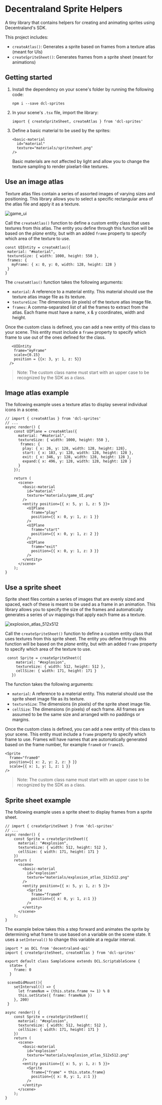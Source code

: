 # Decentraland Sprite Helpers

A tiny library that contains helpers for creating and animating sprites using Decentraland's SDK.

This project includes:

- `createAtlas()`: Generates a sprite based on frames from a texture atlas (meant for UIs)
- `createSpriteSheet()`: Generates frames from a sprite sheet (meant for animations)

## Getting started

1)  Install the dependency on your scene's folder by running the following code:

    `npm i --save dcl-sprites`

2) In your scene's `.tsx` file, import the library:

    `import { createSpriteSheet, createAtlas } from 'dcl-sprites'`

3) Define a basic material to be used by the sprites:

    ```tsx
    <basic-material
      id="material"
      texture="materials/spritesheet.png"
    />
    ```

    Basic materials are not affected by light and allow you to change the texture sampling to render pixelart-like textures.

## Use an image atlas

Texture atlas files contain a series of assorted images of varying sizes and positioning. This library allows you to select a specific rectangular area of the atlas file and apply it as a texture.

![game_ui](https://user-images.githubusercontent.com/3507907/46106671-c4cce500-c1af-11e8-845b-eb76b14a467c.png)

Call the `createAtlas()` function to define a custom entity class that uses textures from this atlas. The entity you define through this function will be based on the _plane_ entity, but with an added `frame` property to specify which area of the texture to use.

 ```tsx
const UIEntity = createAtlas({
  material: "#material",
  textureSize: { width: 1000, height: 550 },
  frames: {
    myFrame: { x: 0, y: 0, width: 128, height: 128 }
  }
}
```

The `createAtlas()` function takes the following arguments:

- `material`: A reference to a material entity. This material should use the texture atlas image file as its texture.
- `textureSize`: The dimensions (in pixels) of the texture atlas image file.
- `frames`: A comma-separated list of all the frames to extract from the atlas. Each frame must have a name, x & y coordinates, width and height.

Once the custom class is defined, you can add a new entity of this class to your scene. This entity must include a `frame` property to specify which frame to use out of the ones defined for the class.


```tsx
   <UIEntity
    frame="myFrame"
    scale={0.15}
    position = {{x: 3, y: 1, z: 5}}
  />
```

> Note: The custom class name must start with an upper case to be recognized by the SDK as a class.

## Image atlas example


The following example uses a texture atlas to display several individual icons in a scene.


```tsx
// import { createAtlas } from 'dcl-sprites'
// ...
async render() {
    const UIPlane = createAtlas({
      material: "#material",
      textureSize: { width: 1000, height: 550 },
       frames: {
        play: { x: 26, y: 128, width: 128, height: 128},
        start: { x: 183, y: 128, width: 128, height: 128 },
        exit: { x: 346, y: 128, width: 128, height: 128 },
        expand:{ x: 496, y: 128, width: 128, height: 128 }
      }
    });

    return (
      <scene>
        <basic-material
          id="material"
          texture="materials/game_UI.png"
        />
        <entity position={{ x: 5, y: 1, z: 5 }}>
          <UIPlane
            frame="play"
            position={{ x: 0, y: 1, z: 1 }}
          />
          <UIPlane
            frame="start"
            position={{ x: 0, y: 1, z: 2 }}
          />
          <UIPlane
            frame="exit"
            position={{ x: 0, y: 1, z: 3 }}
          />
        </entity>
      </scene>
    );
}
```

## Use a sprite sheet

Sprite sheet files contain a series of images that are evenly sized and spaced, each of these is meant to be used as a frame in an animation. This library allows you to specify the size of the frames and automatically generates a series of uv mappings that apply each frame as a texture.

![explosion_atlas_512x512](https://user-images.githubusercontent.com/3507907/46106673-c72f3f00-c1af-11e8-9886-75eeadd12faf.png)

Call the `createSpriteSheet()` function to define a custom entity class that uses textures from this sprite sheet. The entity you define through this function will be based on the _plane_ entity, but with an added `frame` property to specify which area of the texture to use.

 ```tsx
  const Sprite = createSpriteSheet({
      material: "#explosion",
      textureSize: { width: 512, height: 512 },
      cellSize: { width: 171, height: 171 }
    })
```

The function takes the following arguments:

- `material`: A reference to a material entity. This material should use the sprite sheet image file as its texture.
- `textureSize`: The dimensions (in pixels) of the sprite sheet image file.
- `cellSize`: The dimensions (in pixels) of each frame. All frames are assumed to be the same size and arranged with no paddings or margins.

Once the custom class is defined, you can add a new entity of this class to your scene. This entity must include a `frame` property to specify which frame to use. Frames will have names that are automatically generated based on the frame number, for example `frame0` or `frame15`.


```tsx
<Sprite
  frame="frame0"
  position={{ x: 2, y: 2, z: 3 }}
  scale={{ x: 1, y: 1, z: 1 }}
/>
```
> Note: The custom class name must start with an upper case to be recognized by the SDK as a class.


## Sprite sheet example

The following example uses a sprite sheet to display frames from a sprite sheet.

```tsx
// import { createSpriteSheet } from 'dcl-sprites'
// ...
async render() {
    const Sprite = createSpriteSheet({
      material: "#explosion",
      textureSize: { width: 512, height: 512 },
      cellSize: { width: 171, height: 171 }
    })
    return (
      <scene>
        <basic-material
          id="explosion"
          texture="materials/explosion_atlas_512x512.png"
        /> 
        <entity position={{ x: 5, y: 1, z: 5 }}>
          <Sprite
            frame="frame0"
            position={{ x: 0, y: 1, z:1 }}
          />
        </entity>
      </scene>
    );
}
```

The example below takes this a step forward and animates the sprite by determining what frame to use based on a variable on the scene state. It uses a `setInterval()` to change this variable at a regular interval.


```tsx
import * as DCL from 'decentraland-api'
import { createSpriteSheet, createAtlas } from 'dcl-sprites'

export default class SampleScene extends DCL.ScriptableScene {
  state= {
    frame: 0
  }

 sceneDidMount(){
    setInterval(() => {
      let frameNum = (this.state.frame += 1) % 8
      this.setState({ frame: frameNum })
    }, 200)
 }

async render() {
    const Sprite = createSpriteSheet({
      material: "#explosion",
      textureSize: { width: 512, height: 512 },
      cellSize: { width: 171, height: 171 }
    })
    return (
      <scene>
        <basic-material
          id="explosion"
          texture="materials/explosion_atlas_512x512.png"
        /> 
        <entity position={{ x: 5, y: 1, z: 5 }}>
          <Sprite
            frame={"frame" + this.state.frame}
            position={{ x: 0, y: 1, z:1 }}
          />
        </entity>
      </scene>
    );
}
```
